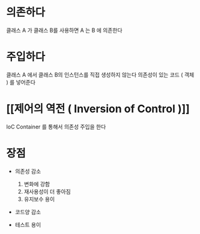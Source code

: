 # 의존하다 

클래스 A 가 클래스 B를 사용하면 A 는 B 에 의존한다

# 주입하다

클래스 A 에서 클래스 B의 인스턴스를 직접 생성하지 않는다
의존성이 있는 코드 ( 객체 ) 를 넣어준다

# [[제어의 역전 ( Inversion of Control )]]


IoC Container 를 통해서 의존성 주입을 한다

# 장점

* 의존성 감소
	1. 변화에 강함
	2. 재사용성이 더 좋아짐
	3. 유지보수 용이

* 코드양 감소
* 테스트 용이
